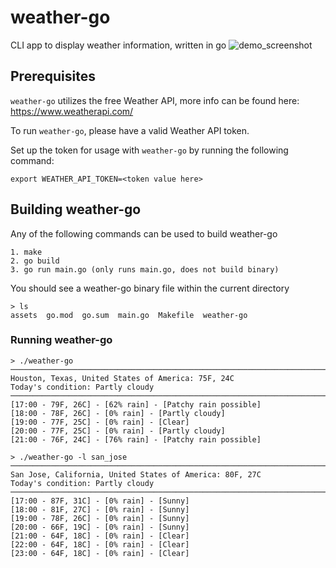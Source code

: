 # weather-go
CLI app to display weather information, written in go
![demo_screenshot](https://github.com/zyeap/weather-go/assets/39923168/90f3ef41-035e-4802-aea1-12412dfa7b3c)

## Prerequisites
`weather-go` utilizes the free Weather API, more info can be found here: https://www.weatherapi.com/  

To run `weather-go`, please have a valid Weather API token.

Set up the token for usage with `weather-go` by running the following command:  
```
export WEATHER_API_TOKEN=<token value here>
```
## Building weather-go
Any of the following commands can be used to build weather-go
```
1. make
2. go build
3. go run main.go (only runs main.go, does not build binary)
```
You should see a weather-go binary file within the current directory
```
> ls
assets  go.mod  go.sum  main.go  Makefile  weather-go
```
### Running weather-go
```
> ./weather-go
───────────────────────────────────────────────────────────────────────────
Houston, Texas, United States of America: 75F, 24C
Today's condition: Partly cloudy
───────────────────────────────────────────────────────────────────────────
[17:00 - 79F, 26C] - [62% rain] - [Patchy rain possible]
[18:00 - 78F, 26C] - [0% rain] - [Partly cloudy]
[19:00 - 77F, 25C] - [0% rain] - [Clear]
[20:00 - 77F, 25C] - [0% rain] - [Partly cloudy]
[21:00 - 76F, 24C] - [76% rain] - [Patchy rain possible]

> ./weather-go -l san_jose
───────────────────────────────────────────────────────────────────────────
San Jose, California, United States of America: 80F, 27C
Today's condition: Partly cloudy
───────────────────────────────────────────────────────────────────────────
[17:00 - 87F, 31C] - [0% rain] - [Sunny]
[18:00 - 81F, 27C] - [0% rain] - [Sunny]
[19:00 - 78F, 26C] - [0% rain] - [Sunny]
[20:00 - 66F, 19C] - [0% rain] - [Sunny]
[21:00 - 64F, 18C] - [0% rain] - [Clear]
[22:00 - 64F, 18C] - [0% rain] - [Clear]
[23:00 - 64F, 18C] - [0% rain] - [Clear]
```
